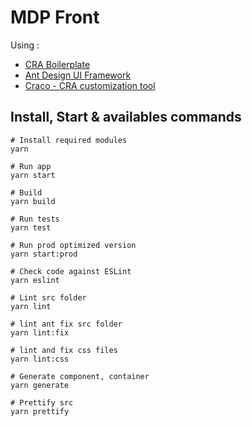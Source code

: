 # MDP Front

Using :
- [CRA Boilerplate](https://cansahin.gitbook.io/react-boilerplate-cra-template/)
- [Ant Design UI Framework](https://ant.design/)
- [Craco - CRA customization tool](https://github.com/gsoft-inc/craco)

## Install, Start & availables commands

```shell
# Install required modules
yarn

# Run app
yarn start

# Build
yarn build

# Run tests
yarn test

# Run prod optimized version
yarn start:prod

# Check code against ESLint
yarn eslint

# Lint src folder
yarn lint

# lint ant fix src folder
yarn lint:fix

# lint and fix css files
yarn lint:css

# Generate component, container
yarn generate

# Prettify src
yarn prettify
```

